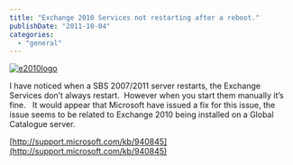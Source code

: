 ```yaml
---
title: "Exchange 2010 Services not restarting after a reboot."
publishDate: "2011-10-04"
categories: 
  - "general"
---
```


[![e2010logo](http://ramblinggeek.co.uk/wp-content/uploads/2011/10/e2010logo_thumb1.jpg "e2010logo")](http://ramblinggeek.co.uk/wp-content/uploads/2011/10/e2010logo1.jpg)

I have noticed when a SBS 2007/2011 server restarts, the Exchange Services don’t always restart.  However when you start them manually it’s fine.   It would appear that Microsoft have issued a fix for this issue, the issue seems to be related to Exchange 2010 being installed on a Global Catalogue server.

[http://support.microsoft.com/kb/940845](http://support.microsoft.com/kb/940845)

